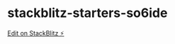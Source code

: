 # stackblitz-starters-so6ide

[Edit on StackBlitz ⚡️](https://stackblitz.com/edit/stackblitz-starters-so6ide)